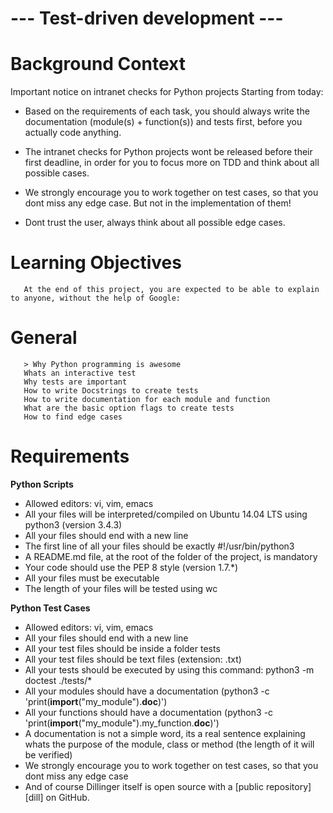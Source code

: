 # --- Test-driven development ---

# Background Context
 Important notice on intranet checks for Python projects
 Starting from today:

   - Based on the requirements of each task, you should always write the documentation (module(s) + function(s)) and tests first, before you actually code anything.

   - The intranet checks for Python projects wont be released before their first deadline, in order for you to focus more on TDD and think about all possible cases.

   - We strongly encourage you to work together on test cases, so that you dont miss any edge case. But not in the implementation of them!

   - Dont trust the user, always think about all possible edge cases.

# Learning Objectives
       At the end of this project, you are expected to be able to explain to anyone, without the help of Google:

# General
       > Why Python programming is awesome
       Whats an interactive test
       Why tests are important
       How to write Docstrings to create tests
       How to write documentation for each module and function
       What are the basic option flags to create tests
       How to find edge cases

# Requirements

**Python Scripts**
   - Allowed editors: vi, vim, emacs
   - All your files will be interpreted/compiled on Ubuntu 14.04 LTS using python3 (version 3.4.3)
   - All your files should end with a new line
   - The first line of all your files should be exactly #!/usr/bin/python3
   - A README.md file, at the root of the folder of the project, is mandatory
   - Your code should use the PEP 8 style (version 1.7.*)
   - All your files must be executable
   - The length of your files will be tested using wc

**Python Test Cases**
   - Allowed editors: vi, vim, emacs
   - All your files should end with a new line
   - All your test files should be inside a folder tests
   - All your test files should be text files (extension: .txt)
   - All your tests should be executed by using this command: python3 -m doctest ./tests/*
   - All your modules should have a documentation (python3 -c 'print(__import__("my_module").__doc__)')
   - All your functions should have a documentation (python3 -c 'print(__import__("my_module").my_function.__doc__)')
   - A documentation is not a simple word, its a real sentence explaining whats the purpose of the module, class or method (the length of it will be verified)
   - We strongly encourage you to work together on test cases, so that you dont miss any edge case
   - And of course Dillinger itself is open source with a [public repository][dill] on GitHub.
